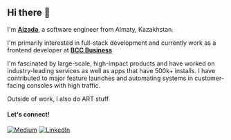 ## Hi there 👋

I'm [**Aizada**](https://webaiz.com), a software engineer from Almaty, Kazakhstan.

I'm primarily interested in full-stack development and currently work as a
frontend developer at [**BCC Business**](https://business.bcc.kz)

I'm fascinated by large-scale, high-impact products and have worked on industry-leading services as well as apps that have 500k+ installs. I have contributed to major feature launches and automating systems in customer-facing consoles with high traffic.

Outside of work, I also do ART stuff

#### Let's connect!
[<img alt="Medium" src="https://img.shields.io/badge/Medium-%23000000.svg?&style=for-the-badge&logo=Medium&logoColor=white" />](https://medium.com/@webaiz)
[<img alt="LinkedIn" src="https://img.shields.io/badge/LinkedIn-%230E76A8.svg?&style=for-the-badge&logo=LinkedIn&logoColor=white" />](https://linkedin.com/in/webaiz)
